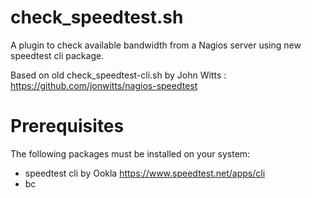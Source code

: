 # check_speedtest.sh
A plugin to check available bandwidth from a Nagios server using new speedtest cli package.

Based on old check_speedtest-cli.sh by John Witts : https://github.com/jonwitts/nagios-speedtest

# Prerequisites
The following packages must be installed on your system:
- speedtest cli by Ookla https://www.speedtest.net/apps/cli
- bc
